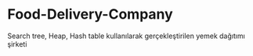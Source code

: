 # Food-Delivery-Company
Search tree, Heap, Hash table kullanılarak gerçekleştirilen yemek dağıtımı şirketi
